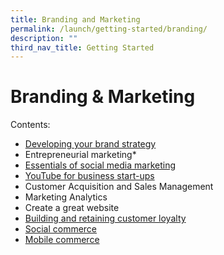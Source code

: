 ```yaml
---
title: Branding and Marketing
permalink: /launch/getting-started/branding/
description: ""
third_nav_title: Getting Started
---
```





# Branding & Marketing
Contents:
* [Developing your brand strategy](/launch/getting-started/branding/develop-brand-strategy/)
* Entrepreneurial marketing*
* [Essentials of social media marketing](/launch/getting-started/branding/essentials-social-media-marketing/)
* [YouTube for business start-ups](/launch/getting-started/branding/youtube-busines-start-ups/)
* Customer Acquisition and Sales Management
* Marketing Analytics
* Create a great website
* [Building and retaining customer loyalty](/launch/getting-started/branding/customer-loyalty/)
* [Social commerce](/launch/getting-started/branding/social-commerce/)
* [Mobile commerce](/launch/getting-started/branding/mobile-commerce/)
